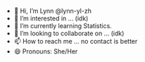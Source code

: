 - 👋 Hi, I’m Lynn @lynn-yl-zh
- 👀 I’m interested in ... (idk)
- 🌱 I’m currently learning Statistics.
- 💞️ I’m looking to collaborate on ... (idk)
- 📫 How to reach me ... no contact is better
- 😄 Pronouns: She/Her

<!---
lynn-yl-zhu/lynn-yl-zhu is a ✨ special ✨ repository because its `README.md` (this file) appears on your GitHub profile.
You can click the Preview link to take a look at your changes.
--->
